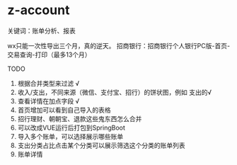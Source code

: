 # z-account

关键词：账单分析、报表

wx只能一次性导出三个月，真的逆天。
招商银行：招商银行个人银行PC版-首页-交易查询-打印（最多13个月）

TODO
1. 根据合并类型来过滤 √
2. 收入/支出，不同来源（微信、支付宝、招行）的饼状图，例如 支出的√
3. 查看详情在加点字段 √
4. 首页增加可以看到自己导入的表格
5. 招行理财、朝朝宝、退款这些鬼东西怎么合并
6. 可以改成VUE运行后打包到SpringBoot
7. 导入多个账单，可以选择展示哪些账单
8. 支出分类占比点击某个分类可以展示筛选这个分类的账单列表
9. 账单详情
